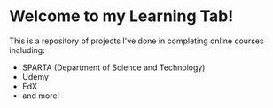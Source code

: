 # Welcome to my Learning Tab!
This is a repository of projects I've done in completing online courses including:
* SPARTA (Department of Science and Technology)
* Udemy
* EdX
* and more!
